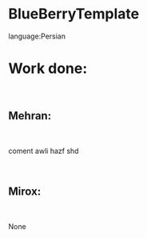 # BlueBerryTemplate
language:Persian
<br>
<h1>Work done:</h1>
<br>
<h2>Mehran:</h2>
<br>
<p>coment awli hazf shd</p>
<br>
<h2>Mirox:</h2>
<br>
<p>None</p>
